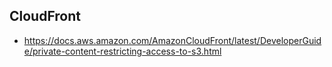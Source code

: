 ## CloudFront
* https://docs.aws.amazon.com/AmazonCloudFront/latest/DeveloperGuide/private-content-restricting-access-to-s3.html
